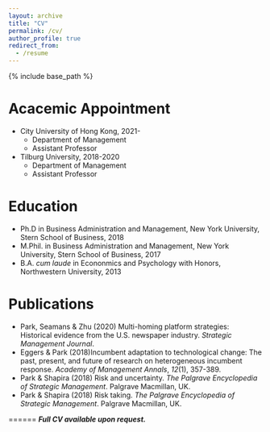 ```yaml
---
layout: archive
title: "CV"
permalink: /cv/
author_profile: true
redirect_from:
  - /resume
---
```


{% include base_path %}

Acacemic Appointment
===
* City University of Hong Kong, 2021-
  * Department of Management
  * Assistant Professor
* Tilburg University, 2018-2020
  * Department of Management
  * Assistant Professor

Education
======
* Ph.D in Business Administration and Management, New York University, Stern School of Business, 2018
* M.Phil. in Business Administration and Management, New York University, Stern School of Business, 2017
* B.A. *cum laude* in Econonmics and Psychology with Honors, Northwestern University, 2013

Publications
======
* Park, Seamans & Zhu (2020) Multi-homing platform strategies: Historical evidence from the U.S. newspaper industry. *Strategic Management Journal*.
* Eggers & Park (2018)Incumbent adaptation to technological change: The past, present, and future of research on heterogeneous incumbent response. *Academy of Management Annals*, *12*(1), 357-389.
* Park & Shapira (2018) Risk and uncertainty. *The Palgrave Encyclopedia of Strategic Management*. Palgrave Macmillan, UK.
* Park & Shapira (2018) Risk taking. *The Palgrave Encyclopedia of Strategic Management*. Palgrave Macmillan, UK.

======
***Full CV available upon request.***
